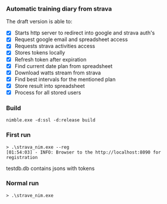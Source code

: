 ### Automatic training diary from strava

The draft version is able to:
- [x] Starts http server to redirect into google and strava auth's
- [x] Request google email and spreadsheet access
- [x] Requests strava activities access
- [x] Stores tokens locally
- [x] Refresh token after expiration
- [x] Find current date plan from spreadsheet
- [x] Download watts stream from strava
- [x] Find best intervals for the mentioned plan
- [x] Store result into spreadsheet
- [x] Process for all stored users

### Build
```shell
nimble.exe -d:ssl -d:release build
```

### First run
```shell
> .\strava_nim.exe --reg
[01:54:03] - INFO: Browser to the http://localhost:8090 for registration
```

testdb.db contains jsons with tokens

### Normal run
```shell
> .\strave_nim.exe
```

